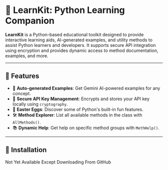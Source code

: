 # 🧠 LearnKit: Python Learning Companion

**LearnKit** is a Python-based educational toolkit designed to provide interactive learning aids, AI-generated examples, and utility methods to assist Python learners and developers. It supports secure API integration using encryption and provides dynamic access to method documentation, examples, and more.

---

## 🚀 Features

- 📜 **Auto-generated Examples**: Get Gemini AI-powered examples for any concept.
- 🔐 **Secure API Key Management**: Encrypts and stores your API key locally using `cryptography`.
- 📘 **Easter Eggs**: Discover some of Python's built-in fun features.
- 🛠️ **Method Explorer**: List all available methods in the class with `AllMethods()`.
- 📚 **Dynamic Help**: Get help on specific method groups with `MethHelp()`.

---

## 🧩 Installation

Not Yet Available Except Downloading From GitHub
